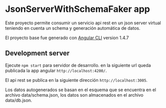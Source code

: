 # JsonServerWithSchemaFaker app

Este proyecto permite consumir un servicio api rest en un json server virtual teniendo en cuenta un schema y generación automática de datos.

El proyecto base fue generado con [Angular CLI](https://github.com/angular/angular-cli) version 1.4.7  

## Development server

Ejecute `npm start` para servidor de desarrollo. en la siguiente url queda publicada la app angular `http://localhost:4200/`. 

El api rest se publica en la siguiente dirección `http://localhost:3005`.

Los datos autogenerados se basan en el esquema que se encuentra en el archivo data/schema.json, los datos son almacenados en el archivo data/db.json.

